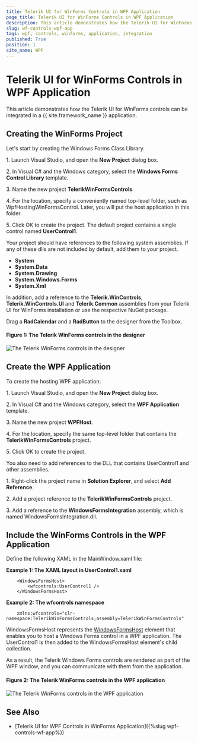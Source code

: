 ```yaml
---
title: Telerik UI for WinForms Controls in WPF Application
page_title: Telerik UI for WinForms Controls in WPF Application
description: This article demonstrates how the Telerik UI for WinForms controls can be integrated in a {{ site.framework_name }} application.
slug: wf-controls-wpf-app
tags: wpf, controls, winforms, application, integration
published: True
position: 1
site_name: WPF
---
```


# Telerik UI for WinForms Controls in WPF Application

This article demonstrates how the Telerik UI for WinForms controls can be integrated in a {{ site.framework_name }} application.

## Creating the WinForms Project

Let's start by creating the Windows Forms Class Library.

1\. Launch Visual Studio, and open the **New Project** dialog box.

2\. In Visual C# and the Windows category, select the **Windows Forms Control Library** template.

3\. Name the new project **TelerikWinFormsControls**.

4\. For the location, specify a conveniently named top-level folder, such as WpfHostingWinFormsControl. Later, you will put the host application in this folder.

5\. Click OK to create the project. The default project contains a single control named **UserControl1**.

Your project should have references to the following system assemblies. If any of these dlls are not included by default, add them to your project.

* **System**
* **System.Data**
* **System.Drawing**
* **System.Windows.Forms**
* **System.Xml**

In addition, add a reference to the **Telerik.WinControls**, **Telerik.WinControls.UI** and **Telerik.Common** assemblies from your Telerik UI for WinForms installation or use the respective NuGet package.

Drag a **RadCalendar** and a **RadButton** to the designer from the Toolbox.

#### Figure 1: The Telerik WinForms controls in the designer

![The Telerik WinForms controls in the designer](images/wf-controls-wpf-app-1.png)

## Create the WPF Application

To create the hosting WPF application:

1\. Launch Visual Studio, and open the **New Project** dialog box.

2\. In Visual C# and the Windows category, select the **WPF Application** template.

3\. Name the new project **WPFHost**.

4\. For the location, specify the same top-level folder that contains the **TelerikWinFormsControls** project.

5\. Click OK to create the project.

You also need to add references to the DLL that contains UserControl1 and other assemblies.

1\. Right-click the project name in **Solution Explorer**, and select **Add Reference**.

2\. Add a project reference to the **TelerikWinFormsControls** project.

3\. Add a reference to the **WindowsFormsIntegration** assembly, which is named WindowsFormsIntegration.dll.

## Include the WinForms Controls in the WPF Application

Define the following XAML in the MainWindow.xaml file:

__Example 1: The XAML layout in UserControl1.xaml__
```XAML
	<WindowsFormsHost>
		<wfcontrols:UserControl1 />
	</WindowsFormsHost>
```

__Example 2: The wfcontrols namespace__
```XAML
	xmlns:wfcontrols="clr-namespace:TelerikWinFormsControls;assembly=TelerikWinFormsControls"
```

WindowsFormsHost represents the [WindowsFormsHost](https://docs.microsoft.com/en-us/dotnet/api/system.windows.forms.integration.windowsformshost) element that enables you to host a Windows Forms control in a WPF application. The UserControl1 is then added to the WindowsFormsHost element's child collection.

As a result, the Telerik Windows Forms controls are rendered as part of the WPF window, and you can communicate with them from the application.

#### Figure 2: The Telerik WinForms controls in the WPF application

![The Telerik WinForms controls in the WPF application](images/wf-controls-wpf-app-2.png)

## See Also 
* [Telerik UI for WPF Controls in WinForms Application]({%slug wpf-controls-wf-app%})